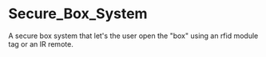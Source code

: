 # Secure_Box_System
A secure box system that let's the user open the "box" using an rfid module tag or an IR remote.
